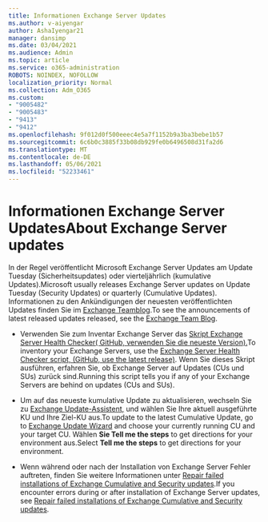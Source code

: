 ```yaml
---
title: Informationen Exchange Server Updates
ms.author: v-aiyengar
author: AshaIyengar21
manager: dansimp
ms.date: 03/04/2021
ms.audience: Admin
ms.topic: article
ms.service: o365-administration
ROBOTS: NOINDEX, NOFOLLOW
localization_priority: Normal
ms.collection: Adm_O365
ms.custom:
- "9005482"
- "9005483"
- "9413"
- "9412"
ms.openlocfilehash: 9f012d0f500eeec4e5a7f1152b9a3ba3bebe1b57
ms.sourcegitcommit: 6c6b0c3885f33b08db929fe0b6496508d31fa2d6
ms.translationtype: MT
ms.contentlocale: de-DE
ms.lasthandoff: 05/06/2021
ms.locfileid: "52233461"
---
```

# <a name="about-exchange-server-updates"></a><span data-ttu-id="004b3-102">Informationen Exchange Server Updates</span><span class="sxs-lookup"><span data-stu-id="004b3-102">About Exchange Server updates</span></span>

<span data-ttu-id="004b3-103">In der Regel veröffentlicht Microsoft Exchange Server Updates am Update Tuesday (Sicherheitsupdates) oder vierteljährlich (kumulative Updates).</span><span class="sxs-lookup"><span data-stu-id="004b3-103">Microsoft usually releases Exchange Server updates on Update Tuesday (Security Updates) or quarterly (Cumulative Updates).</span></span> <span data-ttu-id="004b3-104">Informationen zu den Ankündigungen der neuesten veröffentlichten Updates finden Sie im [Exchange Teamblog](https://aka.ms/ehlo).</span><span class="sxs-lookup"><span data-stu-id="004b3-104">To see the announcements of latest released updates released, see the [Exchange Team Blog](https://aka.ms/ehlo).</span></span>

- <span data-ttu-id="004b3-105">Verwenden Sie zum Inventar Exchange Server das [Skript Exchange Server Health Checker( GitHub, verwenden Sie die neueste Version).](https://aka.ms/ExchangeHealthChecker)</span><span class="sxs-lookup"><span data-stu-id="004b3-105">To inventory your Exchange Servers, use the [Exchange Server Health Checker script, (GitHub, use the latest release)](https://aka.ms/ExchangeHealthChecker).</span></span> <span data-ttu-id="004b3-106">Wenn Sie dieses Skript ausführen, erfahren Sie, ob Exchange Server auf Updates (CUs und SUs) zurück sind.</span><span class="sxs-lookup"><span data-stu-id="004b3-106">Running this script tells you if any of your Exchange Servers are behind on updates (CUs and SUs).</span></span>

- <span data-ttu-id="004b3-107">Um auf das neueste kumulative Update zu aktualisieren, wechseln Sie zu [Exchange Update-Assistent,](https://aka.ms/ExchangeUpdateWizard) und wählen Sie Ihre aktuell ausgeführte KU und Ihre Ziel-KU aus.</span><span class="sxs-lookup"><span data-stu-id="004b3-107">To update to the latest Cumulative Update, go to [Exchange Update Wizard](https://aka.ms/ExchangeUpdateWizard) and choose your currently running CU and your target CU.</span></span> <span data-ttu-id="004b3-108">Wählen **Sie Tell me the steps** to get directions for your environment aus.</span><span class="sxs-lookup"><span data-stu-id="004b3-108">Select **Tell me the steps** to get directions for your environment.</span></span>

- <span data-ttu-id="004b3-109">Wenn während oder nach der Installation von Exchange Server Fehler auftreten, finden Sie weitere Informationen unter [Repair failed installations of Exchange Cumulative and Security updates](https://docs.microsoft.com/exchange/troubleshoot/client-connectivity/exchange-security-update-issues).</span><span class="sxs-lookup"><span data-stu-id="004b3-109">If you encounter errors during or after installation of Exchange Server updates, see [Repair failed installations of Exchange Cumulative and Security updates](https://docs.microsoft.com/exchange/troubleshoot/client-connectivity/exchange-security-update-issues).</span></span>
